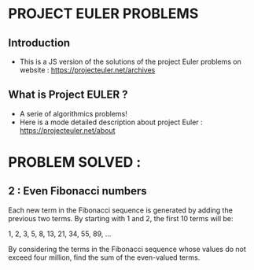 # PROJECT EULER PROBLEMS

## Introduction
* This is a JS version of the solutions of the project Euler problems on website : https://projecteuler.net/archives

## What is Project EULER ?
* A serie of algorithmics problems!
* Here is a mode detailed description about project Euler :
https://projecteuler.net/about

# PROBLEM SOLVED :
## 2 : Even Fibonacci numbers

Each new term in the Fibonacci sequence is generated by adding the previous two terms. By starting with 1 and 2, the first 10 terms will be:

1, 2, 3, 5, 8, 13, 21, 34, 55, 89, ...

By considering the terms in the Fibonacci sequence whose values do not exceed four million, find the sum of the even-valued terms.
